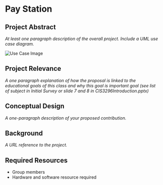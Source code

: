 # Pay Station

## Project Abstract
_At least one paragraph description of the overall project. Include a UML use case diagram._ 

![Use Case Image](StellaOwl_PayStation.png)

## Project Relevance
_A one paragraph explanation of how the proposal is linked to the educational goals of this class and why this goal is important goal (see list of subject in Initial Survey or slide 7 and 8 in CIS3296Introduction.pptx)_

## Conceptual Design
_A one-paragraph description of your proposed contribution._

## Background
_A URL reference to the project._

## Required Resources
- Group members
- Hardware and software resource required
